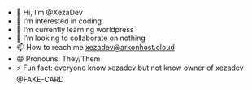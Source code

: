 - 👋 Hi, I’m @XezaDev
- 👀 I’m interested in coding
- 🌱 I’m currently learning worldpress 
- 💞️ I’m looking to collaborate on nothing
- 📫 How to reach me xezadev@arkonhost.cloud
- 😄 Pronouns: They/Them
- ⚡ Fun fact: everyone know xezadev but not know owner of xezadev @FAKE-CARD
<!---
XezaDev/XezaDev is a ✨ special ✨ repository because its `README.md` (this file) appears on your GitHub profile.
You can click the Preview link to take a look at your changes.
--->
